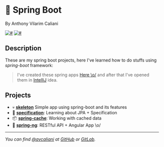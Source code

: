 # 🍃 Spring Boot
By Anthony Vilarim Caliani

[![#](https://img.shields.io/badge/licence-MIT-blue.svg)](#) [![#](https://img.shields.io/badge/java-1.8-red.svg)](#) 

## Description
These are my spring boot projects, here I've learned how to do stuffs using _spring-boot_ framework:

> I've created these spring apps [Here \o/](https://start.spring.io/) and after that I've opened them in [IntelliJ](https://www.jetbrains.com/idea/download/) idea.

## Projects

- 💀 **[skeleton](skeleton/README.md)** Simple app using spring-boot and its features
- 🔎 **[specification](specification/README.md)**: Learning about JPA + Specification
- 📦 **[spring-cache](spring-cache/README.md)**: Working with cached data
- 🎈 **[spring-ng](spring-ng/README.md)**: RESTful API + Angular App \o/

---

_You can find [@avcaliani](#) at [GitHub](https://github.com/avcaliani) or [GitLab](https://gitlab.com/avcaliani)._
